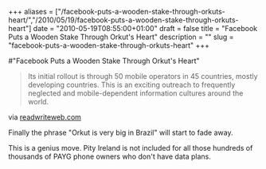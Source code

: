 +++
aliases = ["/facebook-puts-a-wooden-stake-through-orkuts-heart/","/2010/05/19/facebook-puts-a-wooden-stake-through-orkuts-heart"]
date = "2010-05-19T08:55:00+01:00"
draft = false
title = "Facebook Puts a Wooden Stake Through Orkut's Heart"
description = ""
slug = "facebook-puts-a-wooden-stake-through-orkuts-heart"
+++

#"Facebook Puts a Wooden Stake Through Orkut's Heart"


 <div class="posterous_bookmarklet_entry">
 <blockquote class="posterous_medium_quote">Its initial rollout is through 50 mobile operators in 45 countries, mostly developing countries. This is an exciting outreach to frequently neglected and mobile-dependent information cultures around the world.</blockquote>

<div class="posterous_quote_citation">via <a href="http://www.readwriteweb.com/archives/free_mobile_facebook_with_0facebookcom.php?utm_source=feedburner&amp;utm_medium=feed&amp;utm_campaign=Feed%3A+readwriteweb+%28ReadWriteWeb%29&amp;utm_content=Google+Reader">readwriteweb.com</a></div>
 <p>Finally the phrase "Orkut is very big in Brazil" will start to fade away.
</p><p>This is a genius move. Pity Ireland is not included for all those hundreds of thousands of PAYG phone owners who don't have data plans.</p></div>
 
